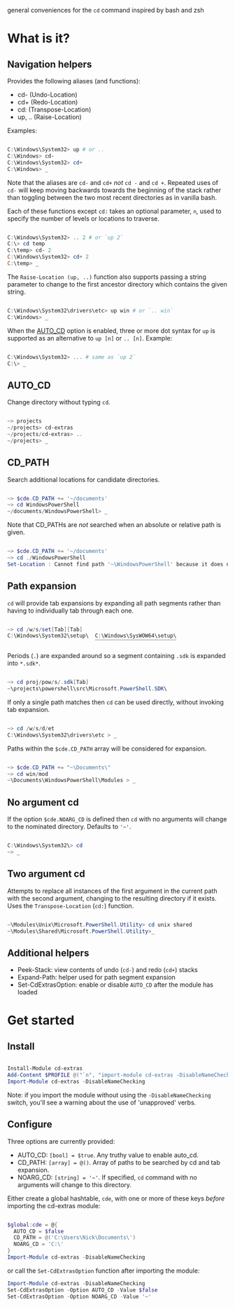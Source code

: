 general conveniences for the `cd` command inspired by bash and zsh

What is it?
==========

Navigation helpers
---------

Provides the following aliases (and functions):

* cd- (Undo-Location)
* cd+ (Redo-Location)
* cd: (Transpose-Location)
* up, .. (Raise-Location)

Examples:

```powershell

C:\Windows\System32> up # or ..
C:\Windows> cd-
C:\Windows\System32> cd+
C:\Windows> _
```

Note that the aliases are `cd-` and `cd+` *not* `cd -` and `cd +`. Repeated uses of `cd-` will keep moving backwards towards the beginning of the stack rather than toggling between the two most recent directories as in vanilla bash.

Each of these functions except `cd:` takes an optional parameter, `n`, used to specify the number of levels
or locations to traverse.

```powershell

C:\Windows\System32> .. 2 # or `up 2`
C:\> cd temp
C:\temp> cd- 2
C:\Windows\System32> cd+ 2
C:\temp> _
```

The `Raise-Location (up, ..)` function also supports passing a string parameter to change to the first ancestor directory which contains the given string.

```powershell

C:\Windows\System32\drivers\etc> up win # or `.. win`
C:\Windows> _
```

When the [AUTO_CD](auto_cd) option is enabled, three or more dot syntax for `up` is supported as an alternative to `up [n]` or `.. [n]`. Example:

```powershell

C:\Windows\System32> ... # same as `up 2`
C:\> _
```

AUTO_CD
-------

Change directory without typing `cd`.

```powershell

~> projects
~/projects> cd-extras
~/projects/cd-extras> ..
~/projects> _
```

CD_PATH
--------

Search additional locations for candidate directories.

```powershell

~> $cde.CD_PATH += '~/documents'
~> cd WindowsPowerShell
~/documents/WindowsPowerShell> _
```

Note that CD_PATHs are _not_ searched when an absolute or relative path is given.

```powershell

~> $cde.CD_PATH += '~/documents'
~> cd ./WindowsPowerShell
Set-Location : Cannot find path '~\WindowsPowerShell' because it does not exist.
```

Path expansion
-----------

`cd` will provide tab expansions by expanding all path segments rather than having to individually tab through each one.

```powershell

~> cd /w/s/set[Tab][Tab]
C:\Windows\System32\setup\  C:\Windows\SysWOW64\setup\
                            ‾‾‾‾‾‾‾‾‾‾‾‾‾‾‾‾‾‾‾‾‾‾‾‾‾‾
```

Periods (`.`) are expanded around so a segment containing `.sdk` is expanded into `*.sdk*`.

```powershell

~> cd proj/pow/s/.sdk[Tab]
~\projects\powershell\src\Microsoft.PowerShell.SDK\
```

If only a single path matches then `cd` can be used directly, without invoking tab expansion.

```powershell

~> cd /w/s/d/et
C:\Windows\System32\drivers\etc > _
```

Paths within the `$cde.CD_PATH` array will be considered for expansion.

```powershell

~> $cde.CD_PATH += "~\Documents\"
~> cd win/mod
~\Documents\WindowsPowerShell\Modules > _
```

No argument cd
----------

If the option `$cde.NOARG_CD` is defined then `cd` with no arguments will change to the nominated directory. Defaults to `'~'`.

```powershell

C:\Windows\System32\> cd
~> _
```

Two argument cd
----------

Attempts to replace all instances of the first argument in the current path with the second argument,
changing to the resulting directory if it exists. Uses the `Transpose-Location` (`cd:`) function.

```powershell

~\Modules\Unix\Microsoft.PowerShell.Utility> cd unix shared
~\Modules\Shared\Microsoft.PowerShell.Utility>_
```

Additional helpers
---------

* Peek-Stack: view contents of undo (`cd-`) and redo (`cd+`) stacks
* Expand-Path: helper used for path segment expansion
* Set-CdExtrasOption: enable or disable `AUTO_CD` after the module has loaded

Get started
=======

Install
-------

```powershell

Install-Module cd-extras
Add-Content $PROFILE @("`n", "import-module cd-extras -DisableNameChecking")
Import-Module cd-extras -DisableNameChecking
```

Note: if you import the module without using the `-DisableNameChecking` switch, you'll see a warning about
the use of 'unapproved' verbs.

Configure
--------

Three options are currently provided:

* AUTO_CD: `[bool] = $true`. Any truthy value to enable auto_cd.
* CD_PATH: `[array] = @()`. Array of paths to be searched by cd and tab expansion.
* NOARG_CD: `[string] = '~'`. If specified, `cd` command with no arguments will change to this directory.

Either create a global hashtable, `cde`, with one or more of these keys _before_ importing the cd-extras module:

```powershell

$global:cde = @{
  AUTO_CD = $false
  CD_PATH = @('C:\Users\Nick\Documents\')
  NOARG_CD = 'C:\'
}
Import-Module cd-extras -DisableNameChecking
```

or call the `Set-CdExtrasOption` function after importing the module:

```powershell
Import-Module cd-extras -DisableNameChecking
Set-CdExtrasOption -Option AUTO_CD -Value $false
Set-CdExtrasOption -Option NOARG_CD -Value '~'
```